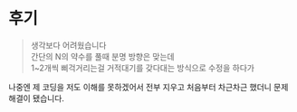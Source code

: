 # 후기

> 생각보다 어려웠습니다  
간단의 N의 약수를 풀때 분명 방향은 맞는데  
1~2개씩 삐걱거리는걸 거적대기를 갖다대는 방식으로 수정을 하다가  
  
나중엔 제 코딩을 저도 이해를 못하겠어서 전부 지우고
처음부터 차근차근 했더니 문제해결이 됐습니다.
